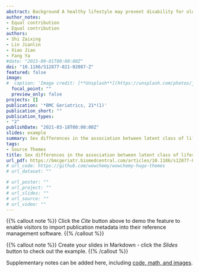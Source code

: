 ```yaml
---
abstract: Background A healthy lifestyle may prevent disability for older adults. But research to date is limited to a single lifestyle behavior and ignore sex difference in the lifestyle-disability association. This study aimed at identifying sex-specific latent classes of lifestyle and their relationship with disability among older Chinese adults. Methods Data were obtained from adults aged 65 years or above in the 2018 Chinese Longitudinal Healthy Longevity Survey, a nationally representative sample of older adults in China.
author_notes:
- Equal contribution
- Equal contribution
authors:
- Shi Zaixing
- Lin Jianlin
- Xiao Jian
- Fang Ya
#date: "2015-09-01T00:00:00Z"
doi: "10.1186/S12877-021-02087-Z"
featured: false
image:
#  caption: 'Image credit: [**Unsplash**](https://unsplash.com/photos/jdD8gXaTZsc)'
  focal_point: ""
  preview_only: false
projects: []
publication: '*BMC Geriatrics, 21*(1)'
publication_short: ""
publication_types:
- "2"
publishDate: "2021-03-18T00:00:00Z"
slides: example
summary: Sex differences in the association between latent class of lifestyle and disability among older adults in China.
tags:
- Source Themes
title: Sex differences in the association between latent class of lifestyle and disability among older adults in China
url_pdf: https://bmcgeriatr.biomedcentral.com/articles/10.1186/s12877-021-02087-z#citeas
# url_code: https://github.com/wowchemy/wowchemy-hugo-themes
# url_dataset: ""

# url_poster: ""
# url_project: ""
# url_slides: ""
# url_source: ""
# url_video: ""
---
```


{{% callout note %}}
Click the *Cite* button above to demo the feature to enable visitors to import publication metadata into their reference management software.
{{% /callout %}}

{{% callout note %}}
Create your slides in Markdown - click the *Slides* button to check out the example.
{{% /callout %}}

Supplementary notes can be added here, including [code, math, and images](https://wowchemy.com/docs/writing-markdown-latex/).
